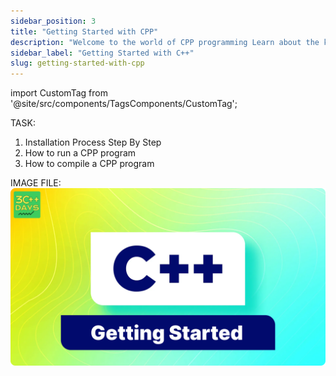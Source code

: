 ```yaml
---
sidebar_position: 3
title: "Getting Started with CPP"
description: "Welcome to the world of CPP programming Learn about the key features of CPP, its applications, and how to get started with C Plus Plus programming"
sidebar_label: "Getting Started with C++"
slug: getting-started-with-cpp
---
```


import CustomTag from '@site/src/components/TagsComponents/CustomTag';

TASK:

1. Installation Process Step By Step
2. How to run a CPP program
3. How to compile a CPP program

IMAGE FILE:
![30-days-of-cpp-introduction](../../static/img/day-01/get-started-with-cpp.png)